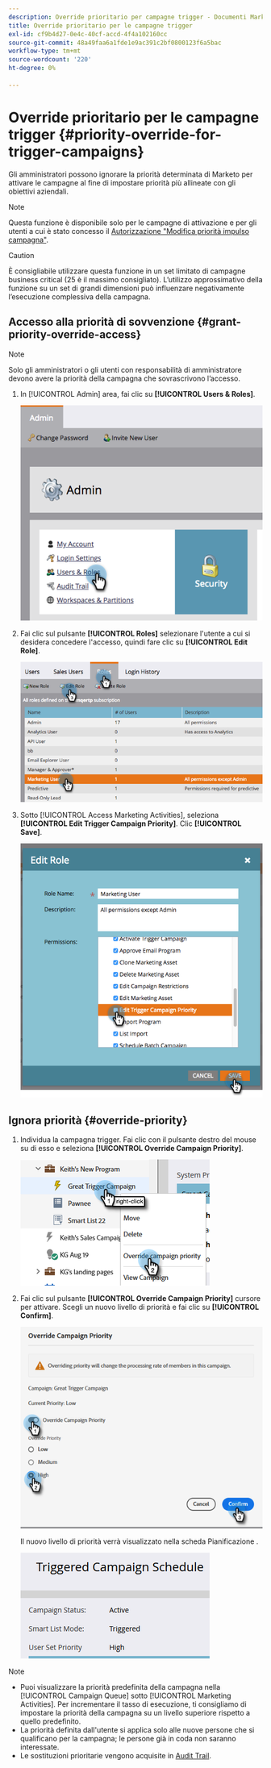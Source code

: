```yaml
---
description: Override prioritario per campagne trigger - Documenti Marketo - Documentazione del prodotto
title: Override prioritario per le campagne trigger
exl-id: cf9b4d27-0e4c-40cf-accd-4f4a102160cc
source-git-commit: 48a49faa6a1fde1e9ac391c2bf0800123f6a5bac
workflow-type: tm+mt
source-wordcount: '220'
ht-degree: 0%

---
```


# Override prioritario per le campagne trigger {#priority-override-for-trigger-campaigns}

Gli amministratori possono ignorare la priorità determinata di Marketo per attivare le campagne al fine di impostare priorità più allineate con gli obiettivi aziendali.

>[!NOTE]
>
>Questa funzione è disponibile solo per le campagne di attivazione e per gli utenti a cui è stato concesso il [Autorizzazione &quot;Modifica priorità impulso campagna&quot;](#grant-priority-override-access).

>[!CAUTION]
>
>È consigliabile utilizzare questa funzione in un set limitato di campagne business critical (25 è il massimo consigliato). L’utilizzo approssimativo della funzione su un set di grandi dimensioni può influenzare negativamente l’esecuzione complessiva della campagna.

## Accesso alla priorità di sovvenzione {#grant-priority-override-access}

>[!NOTE]
>
>Solo gli amministratori o gli utenti con responsabilità di amministratore devono avere la priorità della campagna che sovrascrivono l’accesso.

1. In [!UICONTROL Admin] area, fai clic su **[!UICONTROL Users & Roles]**.

   ![](assets/priority-override-for-trigger-campaigns-1.png)

1. Fai clic sul pulsante **[!UICONTROL Roles]** selezionare l&#39;utente a cui si desidera concedere l&#39;accesso, quindi fare clic su **[!UICONTROL Edit Role]**.

   ![](assets/priority-override-for-trigger-campaigns-2.png)

1. Sotto [!UICONTROL Access Marketing Activities], seleziona **[!UICONTROL Edit Trigger Campaign Priority]**. Clic **[!UICONTROL Save]**.

   ![](assets/priority-override-for-trigger-campaigns-3.png)

## Ignora priorità {#override-priority}

1. Individua la campagna trigger. Fai clic con il pulsante destro del mouse su di esso e seleziona **[!UICONTROL Override Campaign Priority]**.

   ![](assets/priority-override-for-trigger-campaigns-4.png)

1. Fai clic sul pulsante **[!UICONTROL Override Campaign Priority]** cursore per attivare. Scegli un nuovo livello di priorità e fai clic su **[!UICONTROL Confirm]**.

   ![](assets/priority-override-for-trigger-campaigns-5.png)

   Il nuovo livello di priorità verrà visualizzato nella scheda Pianificazione .

   ![](assets/priority-override-for-trigger-campaigns-6.png)

>[!NOTE]
>
>* Puoi visualizzare la priorità predefinita della campagna nella [!UICONTROL Campaign Queue] sotto [!UICONTROL Marketing Activities]. Per incrementare il tasso di esecuzione, ti consigliamo di impostare la priorità della campagna su un livello superiore rispetto a quello predefinito.
>* La priorità definita dall&#39;utente si applica solo alle nuove persone che si qualificano per la campagna; le persone già in coda non saranno interessate.
>* Le sostituzioni prioritarie vengono acquisite in [Audit Trail](/help/marketo/product-docs/administration/audit-trail/audit-trail-overview.md).

